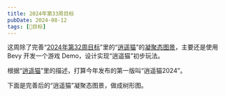 ```yaml
---
title: 2024年第33周目标
pubDate: 2024-08-12
tags: [🎯目标]
---
```


这周除了完善“[2024年第32周目标](/studio/20240807-week-target-2024-32)”里的“[逍遥猫](/studio/20240805-xycat)”的[凝聚态图景](/studio/20240807-condensed-state-picture)，主要还是使用 Bevy 开发一个游戏 Demo，设计实现“逍遥猫”初步玩法。

根据“[逍遥猫](/studio/20240805-xycat)”里的描述，打算今年发布的第一版叫“逍遥猫2024”。

下面是完善后的“逍遥猫”凝聚态图景，做成树形图。
